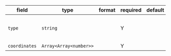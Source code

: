 | field | type | format | required | default | description |
|---|---|---|---|---|---|
| `type` | `string` |  | Y |  | the value must be const to "LineString" |
| `coordinates` | `Array<Array<number>>` |  | Y |  |
